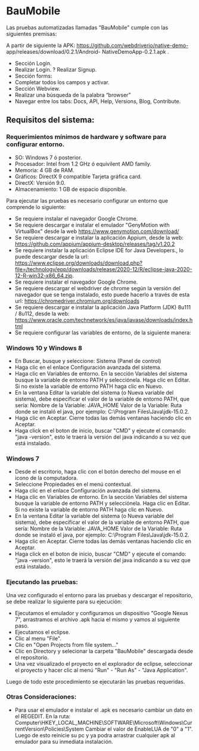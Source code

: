 # BauMobile
Las pruebas automatizadas llamadas "BauMobile" cumple con las siguientes premisas:

A partir de siguiente la APK:
https://github.com/webdriverio/native-demo- app/releases/download/0.2.1/Android- NativeDemoApp-0.2.1.apk .
- Sección Login.
- Realizar Login. ? Realizar Signup.
- Sección forms:
- Completar todos los campos y activar.
- Sección Webview.
- Realizar una búsqueda de la palabra “browser”
- Navegar entre los tabs: Docs, API, Help, Versions, Blog, Contribute.


## Requisitos del sistema:

### Requerimientos mínimos de hardware y software para configurar entorno.
- SO: Windows 7 ó posterior.
- Procesador: Intel from 1.2 GHz ó equivilent AMD family.
- Memoria: 4 GB de RAM.
- Gráficos: DirectX 9 compatible Tarjeta gráfica card.
- DirectX: Versión 9.0.
- Almacenamiento: 1 GB de espacio disponible.

Para ejecutar las pruebas es necesario configurar un entorno que comprende lo siguiente:
- Se requiere instalar el navegador Google Chrome.
- Se requiere descargar e instalar el emulador "GenyMotion with VirtualBox" desde la web https://www.genymotion.com/download/
- Se requiere descargar e instalar la aplicación Appium, desde la web: https://github.com/appium/appium-desktop/releases/tag/v1.20.2 
- Se requiere instalar la aplicación Eclipse IDE for Java Developers., lo puede descargar desde la url: https://www.eclipse.org/downloads/download.php?file=/technology/epp/downloads/release/2020-12/R/eclipse-java-2020-12-R-win32-x86_64.zip.
- Se requiere instalar el navegador Google Chrome.
- Se requiere descargar el webdriver de chrome según la versión del navegador que se tenga instalado, esto puede hacerlo a través de esta url: https://chromedriver.chromium.org/downloads
- Se requiere descargar e instalar la aplicación Java Platform (JDK) 8u111 / 8u112, desde la web: https://www.oracle.com/technetwork/es/java/javase/downloads/index.html
- Se requiere configurar las variables de entorno, de la siguiente manera:

### Windows 10 y Windows 8
- En Buscar, busque y seleccione: Sistema (Panel de control)
- Haga clic en el enlace Configuración avanzada del sistema.
- Haga clic en Variables de entorno. En la sección Variables del sistema busque la variable de entorno PATH y selecciónela. Haga clic en Editar. Si no existe la variable de entorno PATH haga clic en Nuevo.
- En la ventana Editar la variable del sistema (o Nueva variable del sistema), debe especificar el valor de la variable de entorno PATH, que sería:
	Nombre de la Variable: JAVA_HOME
	Valor de la Variable: Ruta donde se instaló el java, por ejemplo: C:\Program Files\Java\jdk-15.0.2.
- Haga clic en Aceptar. Cierre todas las demás ventanas haciendo clic en Aceptar.
- Haga click en el boton de inicio, buscar "CMD" y ejecute el comando: "java -version", esto le traerá la versión del java indicando a su vez que está instalado.

### Windows 7
- Desde el escritorio, haga clic con el botón derecho del mouse en el icono de la computadora.
- Seleccione Propiedades en el menú contextual.
- Haga clic en el enlace Configuración avanzada del sistema.
- Haga clic en Variables de entorno. En la sección Variables del sistema busque la variable de entorno PATH y selecciónela. Haga clic en Editar. Si no existe la variable de entorno PATH haga clic en Nuevo.
- En la ventana Editar la variable del sistema (o Nueva variable del sistema), debe especificar el valor de la variable de entorno PATH, que sería:
	Nombre de la Variable: JAVA_HOME
	Valor de la Variable: Ruta donde se instaló el java, por ejemplo: C:\Program Files\Java\jdk-15.0.2.
- Haga clic en Aceptar. Cierre todas las demás ventanas haciendo clic en Aceptar.
- Haga click en el boton de inicio, buscar "CMD" y ejecute el comando: "java -version", esto le traerá la versión del java indicando a su vez que está instalado.

### Ejecutando las pruebas:

Una vez configurado el entorno para las pruebas y descargar el repositorio, se debe realizar lo siguiente para su ejecución: 

- Ejecutamos el emulador y configuramos un dispositivo "Google Nexus 7", arrastramos el archivo .apk hacia el mismo y vamos al siguiente paso.
- Ejecutamos el eclipse.
- Clic al menu "File".
- Clic en "Open Projects from file system..."
- Clic en Directory y selecionar la carpeta "BauMobile" descargada desde el repositorio.
- Una vez visualizado el proyecto en el explorador de eclipse, seleccionar el proyecto y hacer clic al menú "Run" - "Run As" - "Java Application".

Luego de todo este procedimiento se ejecutarán las pruebas requeridas.


### Otras Consideraciones:
- Para usar el emulador e instalar el .apk es necesario cambiar un dato en el REGEDIT.
En la ruta:
Computer\HKEY_LOCAL_MACHINE\SOFTWARE\Microsoft\Windows\CurrentVersion\Policies\System
Cambiar el valor de EnableLUA de "0" a "1".
Luego de esto reinicie su pc y ya podra arrastrar cualquier apk al emulador para su inmediata instalación.
